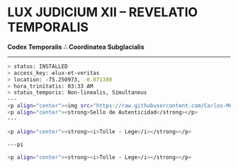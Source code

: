 # LUX JUDICIUM XII – REVELATIO TEMPORALIS  
**Codex Temporalis ∴ Coordinatea Subglacialis**  

---

```bash
> status: INSTALLED  
> access_key: ✠lux-et-veritas  
> location: -75.250973, -0.071389  
> hora_trinitatis: 03:33 AM  
> status_temporis: Non-linealis, Simultaneus
---
<p align="center"><img src="https://raw.githubusercontent.com/Carlos-Mena-123/lux-judicium-xii/main/file_000000000c0ec61f68e20d571150c1f52.png" width="250"/></p>
<p align="center"><strong>Sello de Autenticidad</strong></p>
---

<p align="center"><strong><i>Tolle - Lege</i></strong></p>

---pi

<p align="center"><strong><i>Tolle - Lege</i></strong></p>
